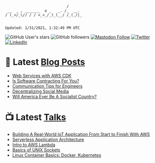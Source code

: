```

                            /
 __  _ , _______  o _   _. /_  __.
/ (_</_\// / / <_<_/_)_(__/ /_(_/|_


Updated: 1/31/2021, 1:32:49 PM UTC
```

![GitHub User's stars](https://img.shields.io/github/stars/revmischa?style=for-the-badge&logoColor=white&color=1CA2F1&logo=github)
![GitHub followers](https://img.shields.io/github/followers/revmischa?style=for-the-badge&logo=github&logoColor=white&color=1CA2F1)
[![Mastodon Follow](https://img.shields.io/mastodon/follow/38970?domain=https%3A%2F%2Fsocial.coop&label=ActivityPub&logoColor=white&logo=mastodon&color=1CA2F1&style=for-the-badge)](https://social.coop/@wooster)
[![Twitter](https://img.shields.io/badge/Twitter-Profile-informational?style=for-the-badge&logo=twitter&logoColor=white&color=1CA2F1)](https://twitter.com/spiegelmock)
[![LinkedIn](https://img.shields.io/badge/LinkedIn-Profile-informational?style=for-the-badge&logo=linkedin&logoColor=white&color=0D76A8)](https://www.linkedin.com/in/spiegelmock/)



# 📩 Latest [Blog Posts](https://spiegelmock.com)
<!-- BLOG-POST-LIST:START -->
- [Web Services with AWS CDK](https://spiegelmock.com/2021/01/25/web-services-with-aws-cdk/)
- [Is Software Contracting For You?](https://spiegelmock.com/2020/10/20/is-software-contracting-for-you/)
- [Communication Tips for Engineers](https://spiegelmock.com/2020/07/22/communication-tips-for-engineers/)
- [Decentralizing Social Media](https://spiegelmock.com/2020/05/28/decentralizing-social-media/)
- [Will America Ever Be A Socialist Country?](https://spiegelmock.com/2020/02/25/will-america-ever-be-a-socialist-country/)
<!-- BLOG-POST-LIST:END -->

# 📺 Latest [Talks](https://github.com/revmischa/talks)
- [Building A Real-World IoT Application From Start to Finish With AWS](https://www.youtube.com/watch?v=vJ4Gjn0Bmi0)
- [Serverless Application Architecture](https://www.youtube.com/watch?v=rXPwLZJ9l2M)
- [Intro to AWS Lambda](https://www.youtube.com/watch?v=bGzty_IUDP0)
- [Basics of UNIX Sockets](https://www.youtube.com/watch?v=8TGV4zcd9k4)
- [Linux Container Basics: Docker, Kubernetes](https://www.youtube.com/watch?v=3f5wWYLWOtQ)
